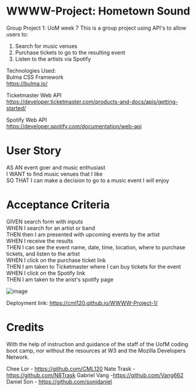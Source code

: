 # WWWW-Project: Hometown Sound

Group Project 1: UoM week 7
This is a group project using API's to allow users to:

1. Search for music venues
2. Purchase tickets to go to the resulting event
3. Listen to the artists via Spotify

Technologies Used:  
Bulma CSS Framework  
https://bulma.io/

Ticketmaster Web API  
https://developer.ticketmaster.com/products-and-docs/apis/getting-started/

Spotify Web API  
https://developer.spotify.com/documentation/web-api

# User Story

AS AN event goer and music enthusiast  
I WANT to find music venues that I like  
SO THAT I can make a decision to go to a music event I will enjoy

# Acceptance Criteria  

GIVEN search form with inputs   
WHEN I search for an artist or band     
THEN then I am presented with upcoming events by the artist     
WHEN I receive the results  
THEN I can see the event name, date, time, location, where to purchase tickets, and listen to the artist  
WHEN I click on the purchase ticket link  
THEN I am taken to Ticketmaster where I can buy tickets for the event  
WHEN I click on the Spotify link  
THEN I am taken to the arist's spotify page    


![image](https://user-images.githubusercontent.com/126404917/233425604-aa37f9a0-50f8-46f9-a99e-aeb9c3b2a6d9.png)

Deployment link: https://cml120.github.io/WWWW-Project-1/

# Credits

With the help of instruction and guidance of the staff of the UofM coding boot camp, nor without the resources at W3 and the Mozilla Developers Network.

Chee Lor - https://github.com/CML120
Nate Trask - https://github.com/N8Trask
Gabriel Vang -https://github.com/Vang662
Daniel Son - https://github.com/sonjdaniel
